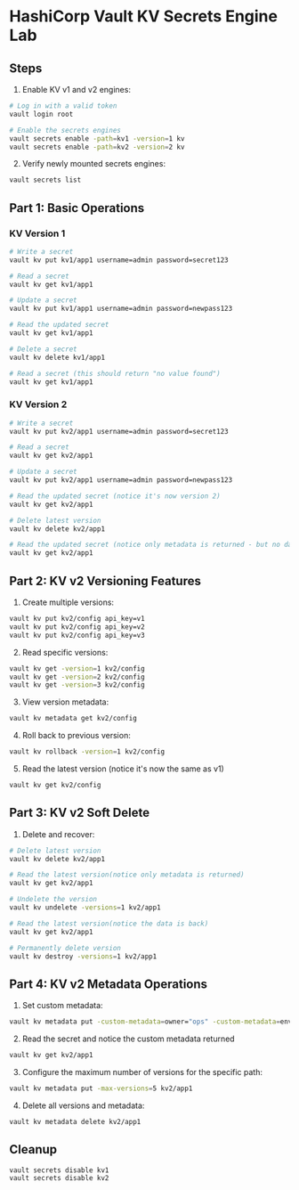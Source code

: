 # HashiCorp Vault KV Secrets Engine Lab


## Steps

1. Enable KV v1 and v2 engines:
```bash
# Log in with a valid token
vault login root

# Enable the secrets engines
vault secrets enable -path=kv1 -version=1 kv
vault secrets enable -path=kv2 -version=2 kv
```

2. Verify newly mounted secrets engines:
```bash
vault secrets list
```

## Part 1: Basic Operations

### KV Version 1
```bash
# Write a secret
vault kv put kv1/app1 username=admin password=secret123

# Read a secret
vault kv get kv1/app1

# Update a secret
vault kv put kv1/app1 username=admin password=newpass123

# Read the updated secret
vault kv get kv1/app1

# Delete a secret
vault kv delete kv1/app1

# Read a secret (this should return "no value found")
vault kv get kv1/app1
```

### KV Version 2
```bash
# Write a secret
vault kv put kv2/app1 username=admin password=secret123

# Read a secret
vault kv get kv2/app1

# Update a secret
vault kv put kv2/app1 username=admin password=newpass123

# Read the updated secret (notice it's now version 2)
vault kv get kv2/app1

# Delete latest version
vault kv delete kv2/app1

# Read the updated secret (notice only metadata is returned - but no data)
vault kv get kv2/app1
```

## Part 2: KV v2 Versioning Features

1. Create multiple versions:
```bash
vault kv put kv2/config api_key=v1
vault kv put kv2/config api_key=v2
vault kv put kv2/config api_key=v3
```

2. Read specific versions:
```bash
vault kv get -version=1 kv2/config
vault kv get -version=2 kv2/config
vault kv get -version=3 kv2/config
```

3. View version metadata:
```bash
vault kv metadata get kv2/config
```

4. Roll back to previous version:
```bash
vault kv rollback -version=1 kv2/config
```

5. Read the latest version (notice it's now the same as v1)
```bash
vault kv get kv2/config
```

## Part 3: KV v2 Soft Delete

1. Delete and recover:
```bash
# Delete latest version
vault kv delete kv2/app1

# Read the latest version(notice only metadata is returned)
vault kv get kv2/app1

# Undelete the version
vault kv undelete -versions=1 kv2/app1

# Read the latest version(notice the data is back)
vault kv get kv2/app1

# Permanently delete version
vault kv destroy -versions=1 kv2/app1
```

## Part 4: KV v2 Metadata Operations

1. Set custom metadata:
```bash
vault kv metadata put -custom-metadata=owner="ops" -custom-metadata=env="prod" kv2/app1
```

2. Read the secret and notice the custom metadata returned
```bash
vault kv get kv2/app1
```

3. Configure the maximum number of versions for the specific path:
```bash
vault kv metadata put -max-versions=5 kv2/app1
```

4. Delete all versions and metadata:
```bash
vault kv metadata delete kv2/app1
```


## Cleanup
```bash
vault secrets disable kv1
vault secrets disable kv2
```
